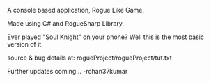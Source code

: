 A console based application, Rogue Like Game.

Made using C# and RogueSharp Library.

Ever played "Soul Knight" on your phone?
Well this is the most basic version of it.

source & bug details at: 
rogueProject/rogueProject/tut.txt

Further updates coming...
-rohan37kumar